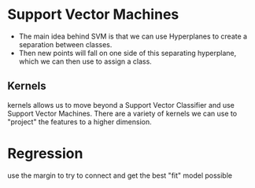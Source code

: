 # Support Vector Machines
- The main idea behind SVM is that we can use Hyperplanes to create a separation between classes.
- Then new points will fall on one side of this separating hyperplane, which we can then use to assign a class.

## Kernels
kernels allows us to move beyond a Support Vector Classifier and use Support Vector Machines.
There are a variety of kernels we can use to "project" the features to a higher dimension.

# Regression
use the margin to try to connect and get the best "fit" model possible

